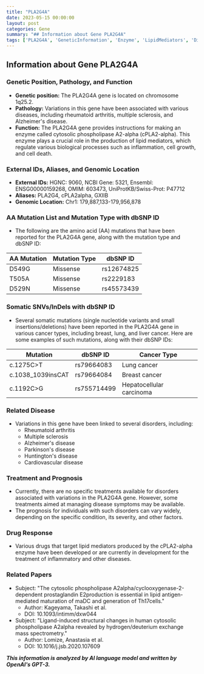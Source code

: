 ```yaml
---
title: "PLA2G4A"
date: 2023-05-15 00:00:00
layout: post
categories: Gene
summary: "## Information about Gene PLA2G4A"
tags: ['PLA2G4A', 'GeneticInformation', 'Enzyme', 'LipidMediators', 'DiseaseAssociation', 'DrugDevelopment', 'SomaticMutations', 'Prognosis']
---
```


## Information about Gene PLA2G4A

### Genetic Position, Pathology, and Function

- **Genetic position:** The PLA2G4A gene is located on chromosome 1q25.2.
- **Pathology:** Variations in this gene have been associated with various diseases, including rheumatoid arthritis, multiple sclerosis, and Alzheimer's disease.
- **Function:** The PLA2G4A gene provides instructions for making an enzyme called cytosolic phospholipase A2-alpha (cPLA2-alpha). This enzyme plays a crucial role in the production of lipid mediators, which regulate various biological processes such as inflammation, cell growth, and cell death.

### External IDs, Aliases, and Genomic Location

- **External IDs:** HGNC: 9060, NCBI Gene: 5321, Ensembl: ENSG00000159268, OMIM: 603473, UniProtKB/Swiss-Prot: P47712
- **Aliases:** PLA2G4, cPLA2alpha, GXIIB
- **Genomic Location:** Chr1: 179,887,133-179,956,878

### AA Mutation List and Mutation Type with dbSNP ID

- The following are the amino acid (AA) mutations that have been reported for the PLA2G4A gene, along with the mutation type and dbSNP ID:

| AA Mutation | Mutation Type | dbSNP ID |
|-------------|---------------|----------|
| D549G       | Missense      | rs12674825 |
| T505A       | Missense      | rs2229183  |
| D529N       | Missense      | rs45573439 |

### Somatic SNVs/InDels with dbSNP ID

- Several somatic mutations (single nucleotide variants and small insertions/deletions) have been reported in the PLA2G4A gene in various cancer types, including breast, lung, and liver cancer. Here are some examples of such mutations, along with their dbSNP IDs:

| Mutation              | dbSNP ID    | Cancer Type |
|-----------------------|-------------|----------------|
| c.1275C>T          | rs79664083 | Lung cancer    |
| c.1038_1039insCAT       | rs79664084 | Breast cancer  |
| c.1192C>G         | rs755714499   | Hepatocellular carcinoma |

### Related Disease

- Variations in this gene have been linked to several disorders, including:
  - Rheumatoid arthritis
  - Multiple sclerosis
  - Alzheimer's disease
  - Parkinson's disease
  - Huntington's disease
  - Cardiovascular disease

### Treatment and Prognosis

- Currently, there are no specific treatments available for disorders associated with variations in the PLA2G4A gene. However, some treatments aimed at managing disease symptoms may be available.
- The prognosis for individuals with such disorders can vary widely, depending on the specific condition, its severity, and other factors.

### Drug Response

- Various drugs that target lipid mediators produced by the cPLA2-alpha enzyme have been developed or are currently in development for the treatment of inflammatory and other diseases.

### Related Papers

- Subject: "The cytosolic phospholipase A2alpha/cyclooxygenase-2-dependent prostaglandin E2production is essential in lipid antigen-mediated maturation of maDC and generation of Th17cells."
  - Author: Kageyama, Takashi et al.
  - DOI: 10.1093/intimm/dxw044
- Subject: "Ligand-induced structural changes in human cytosolic phospholipase A2alpha revealed by hydrogen/deuterium exchange mass spectrometry."
  - Author: Lomize, Anastasia et al.
  - DOI: 10.1016/j.jsb.2020.107609

**_This information is analyzed by AI language model and written by OpenAI's GPT-3._**